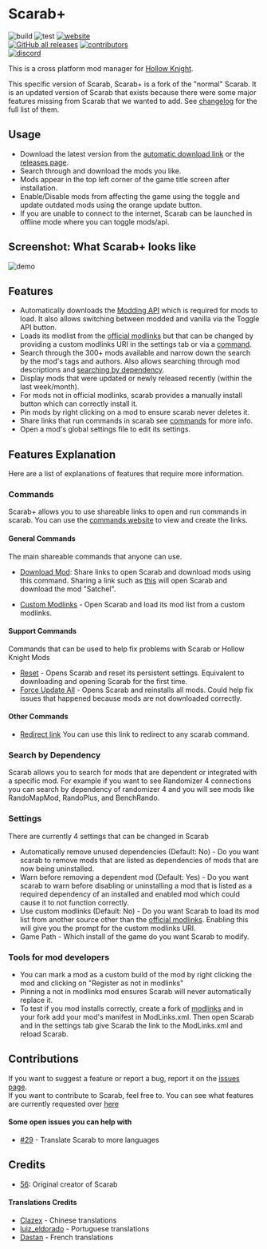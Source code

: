 # Scarab+
![build](https://github.com/TheMulhima/Scarab/actions/workflows/build.yml/badge.svg)
![test](https://github.com/TheMulhima/Scarab/actions/workflows/test.yml/badge.svg)
[![website](https://img.shields.io/website?down_color=red&down_message=offline&up_color=32c854&up_message=online&url=https%3A%2F%2Fthemulhima.github.io%2FScarab)](https://themulhima.github.io/Scarab)  
[![GitHub all releases](https://img.shields.io/github/downloads/TheMulhima/Scarab/total)](https://github.com/TheMulhima/Scarab/releases)
[![contributors](https://img.shields.io/github/contributors/TheMulhima/Scarab)](https://github.com/TheMulhima/Scarab/issues)  
[![discord](https://img.shields.io/discord/879125729936298015?label=discord)](https://discord.gg/VDsg3HmWuB)

This is a cross platform mod manager for [Hollow Knight](https://www.hollowknight.com). 

This specific version of Scarab, Scarab+ is a fork of the "normal" Scarab. It is an updated version of Scarab that exists because there were some
major features missing from Scarab that we wanted to add.
See [changelog](https://github.com/TheMulhima/Scarab/blob/master/CHANGELOG.md) for the full list of them.

## Usage
- Download the latest version from the [automatic download link](https://themulhima.github.io/Scarab?download) or the [releases page](https://github.com/TheMulhima/Scarab/releases/latest).
- Search through and download the mods you like.
- Mods appear in the top left corner of the game title screen after installation.
- Enable/Disable mods from affecting the game using the toggle and update outdated mods using the orange update button. 
- If you are unable to connect to the internet, Scarab can be launched in offline mode where you can toggle mods/api.

## Screenshot: What Scarab+ looks like
![demo](https://github.com/TheMulhima/Scarab/blob/static-resources/Readme%20Assets/ModList.png?raw=true)

## Features
- Automatically downloads the [Modding API](https://github.com/hk-modding/api) which is required for mods to load. It also allows switching between modded and vanilla via the Toggle API button.
- Loads its modlist from the [official modlinks](https://github.com/hk-modding/modlinks) but that can be changed by providing a custom modlinks URI in the settings tab or via a [command](#commands).
- Search through the 300+ mods available and narrow down the search by the mod's tags and authors. Also allows searching through mod descriptions and [searching by dependency](#search-by-dependency).
- Display mods that were updated or newly released recently (within the last week/month). 
- For mods not in official modlinks, scarab provides a manually install button which can correctly install  it. 
- Pin mods by right clicking on a mod to ensure scarab never deletes it.
- Share links that run commands in scarab see [commands](#commands) for more info.
- Open a mod's global settings file to edit its settings.

## Features Explanation
Here are a list of explanations of features that require more information.
### Commands
Scarab+ allows you to use shareable links to open and run commands in scarab. You can use the [commands website](https://themulhima.github.io/Scarab/commands) to view and create the links.

#### General Commands
The main shareable commands that anyone can use.
- [Download Mod](https://themulhima.github.io/Scarab/commands/download): Share links to open Scarab and download mods using this command. Sharing a link such as [this](https://themulhima.github.io/Scarab/commands/download?mods=Satchel) will open Scarab and download the mod "Satchel".

- [Custom Modlinks](https://themulhima.github.io/Scarab/commands/customModLinks) - Open Scarab and load its mod list from a custom modlinks.

#### Support Commands
Commands that can be used to help fix problems with Scarab or Hollow Knight Mods
- [Reset](https://themulhima.github.io/Scarab/commands/reset) - Opens Scarab and reset its persistent settings. Equivalent to downloading and opening Scarab for the first time.
- [Force Update All](https://themulhima.github.io/Scarab/commands/forceUpdateAll) - Opens Scarab and reinstalls all mods. Could help fix issues that happened because mods are not downloaded correctly.

#### Other Commands
- [Redirect link](https://themulhima.github.io/Scarab/redirect) You can use this link to redirect to any scarab command.

### Search by Dependency
Scarab allows you to search for mods that are dependent or integrated with a specific mod. For example if you want to see Randomizer 4 connections you can search by dependency of randomizer 4 and you will see mods like RandoMapMod, RandoPlus, and BenchRando.

### Settings
There are currently 4 settings that can be changed in Scarab
- Automatically remove unused dependencies (Default: No) - Do you want scarab to remove mods that are listed as dependencies of mods that are now being uninstalled.
- Warn before removing a dependent mod (Default: Yes) - Do you want scarab to warn before disabling or uninstalling a mod that is listed as a required dependency of an installed and enabled mod which could cause it to not function correctly.
- Use custom modlinks (Default: No) - Do you want Scarab to load its mod list from another source other than the [official modlinks](https://github.com/hk-modding/modlinks). Enabling this will give you the prompt for the custom modlinks URI.
- Game Path - Which install of the game do you want Scarab to modify.

### Tools for mod developers
- You can mark a mod as a custom build of the mod by right clicking the mod and clicking on "Register as not in modlinks"
- Pinning a not in modlinks mod ensures Scarab will never automatically replace it.
- To test if you mod installs correctly, create a fork of [modlinks](https://github.com/hk-modding/modlinks) and in your fork add your mod's manifest in ModLinks.xml. Then open Scarab and in the settings tab give Scarab the link to the ModLinks.xml and reload Scarab.

## Contributions
If you want to suggest a feature or report a bug, report it on the [issues page](https://github.com/TheMulhima/Scarab/issues/new/choose).  
If you want to contribute to Scarab, feel free to. You can see what features are currently requested over [here](https://github.com/TheMulhima/Scarab/labels/enhancement)
#### Some open issues you can help with
- [#29](https://github.com/TheMulhima/Scarab/issues/29) - Translate Scarab to more languages

## Credits
- [56](https://github.com/fifty-six): Original creator of Scarab

#### Translations Credits
- [Clazex](https://github.com/Clazex) - Chinese translations
- [luiz_eldorado](https://github.com/luizeldorado) - Portuguese translations
- [Dastan](https://github.com/Dastan21) - French translations
